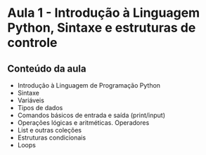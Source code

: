 # Aula 1 - Introdução à Linguagem Python, Sintaxe e estruturas de controle

## Conteúdo da aula

- Introdução à Linguagem de Programação Python
- Sintaxe
- Variáveis
- Tipos de dados
- Comandos básicos de entrada e saída (print/input)
- Operações lógicas e aritméticas. Operadores
- List e outras coleções
- Estruturas condicionais
- Loops
